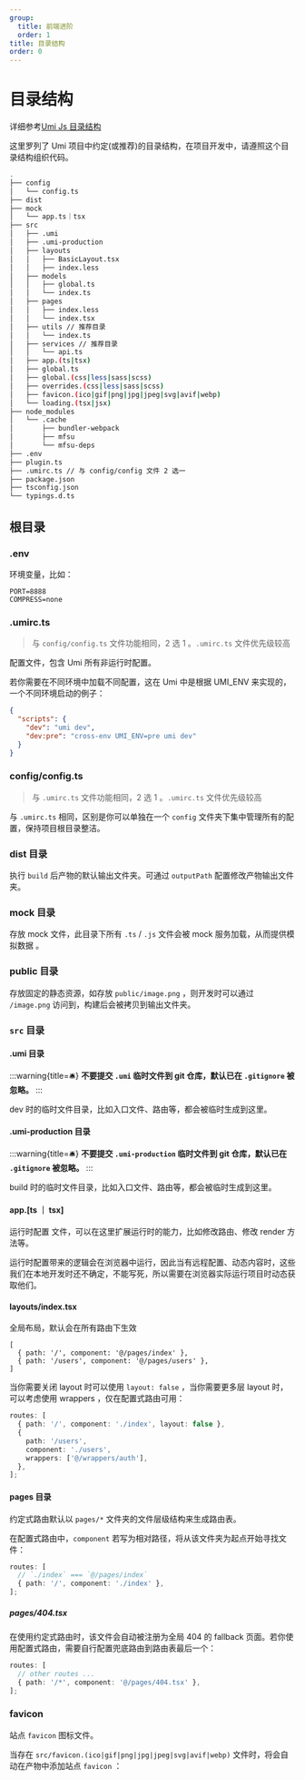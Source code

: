 ```yaml
---
group:
  title: 前端进阶
  order: 1
title: 目录结构
order: 0
---
```


# 目录结构

详细参考[Umi Js 目录结构](https://umijs.org/docs/guides/directory-structure#public-%E7%9B%AE%E5%BD%95)

这里罗列了 Umi 项目中约定(或推荐)的目录结构，在项目开发中，请遵照这个目录结构组织代码。

```bash
.
├── config
│   └── config.ts
├── dist
├── mock
│   └── app.ts｜tsx
├── src
│   ├── .umi
│   ├── .umi-production
│   ├── layouts
│   │   ├── BasicLayout.tsx
│   │   ├── index.less
│   ├── models
│   │   ├── global.ts
│   │   └── index.ts
│   ├── pages
│   │   ├── index.less
│   │   └── index.tsx
│   ├── utils // 推荐目录
│   │   └── index.ts
│   ├── services // 推荐目录
│   │   └── api.ts
│   ├── app.(ts|tsx)
│   ├── global.ts
│   ├── global.(css|less|sass|scss)
│   ├── overrides.(css|less|sass|scss)
│   ├── favicon.(ico|gif|png|jpg|jpeg|svg|avif|webp)
│   └── loading.(tsx|jsx)
├── node_modules
│   └── .cache
│       ├── bundler-webpack
│       ├── mfsu
│       └── mfsu-deps
├── .env
├── plugin.ts
├── .umirc.ts // 与 config/config 文件 2 选一
├── package.json
├── tsconfig.json
└── typings.d.ts
```

## 根目录

### .env

环境变量，比如：

```text
PORT=8888
COMPRESS=none
```

### .umirc.ts

> 与 `config/config.ts` 文件功能相同，2 选 1 。`.umirc.ts` 文件优先级较高

配置文件，包含 Umi 所有非运行时配置。

若你需要在不同环境中加载不同配置，这在 Umi 中是根据 UMI_ENV 来实现的，一个不同环境启动的例子：

```json
{
  "scripts": {
    "dev": "umi dev",
    "dev:pre": "cross-env UMI_ENV=pre umi dev"
  }
}
```

### config/config.ts

> 与 `.umirc.ts` 文件功能相同，2 选 1 。`.umirc.ts` 文件优先级较高

与 `.umirc.ts` 相同，区别是你可以单独在一个 `config` 文件夹下集中管理所有的配置，保持项目根目录整洁。

### dist 目录

执行 `build` 后产物的默认输出文件夹。可通过 `outputPath` 配置修改产物输出文件夹。

### mock 目录

存放 mock 文件，此目录下所有 `.ts` / `.js` 文件会被 mock 服务加载，从而提供模拟数据 。

### public 目录

存放固定的静态资源，如存放 `public/image.png` ，则开发时可以通过 `/image.png` 访问到，构建后会被拷贝到输出文件夹。

### `src` 目录

#### .umi 目录

:::warning{title=🛎️}
**不要提交 `.umi` 临时文件到 git 仓库，默认已在 `.gitignore` 被忽略。**
:::

dev 时的临时文件目录，比如入口文件、路由等，都会被临时生成到这里。

#### .umi-production 目录

:::warning{title=🛎️}
**不要提交 `.umi-production` 临时文件到 git 仓库，默认已在 `.gitignore` 被忽略。**
:::

build 时的临时文件目录，比如入口文件、路由等，都会被临时生成到这里。

#### app.[ts ｜ tsx]

运行时配置 文件，可以在这里扩展运行时的能力，比如修改路由、修改 render 方法等。

运行时配置带来的逻辑会在浏览器中运行，因此当有远程配置、动态内容时，这些我们在本地开发时还不确定，不能写死，所以需要在浏览器实际运行项目时动态获取他们。

#### layouts/index.tsx

全局布局，默认会在所有路由下生效

```
[
  { path: '/', component: '@/pages/index' },
  { path: '/users', component: '@/pages/users' },
]
```

当你需要关闭 layout 时可以使用 `layout: false` ，当你需要更多层 layout 时，可以考虑使用 wrappers ，仅在配置式路由可用：

```ts
routes: [
  { path: '/', component: './index', layout: false },
  {
    path: '/users',
    component: './users',
    wrappers: ['@/wrappers/auth'],
  },
];
```

#### pages 目录

约定式路由默认以 `pages/*` 文件夹的文件层级结构来生成路由表。

在配置式路由中，`component` 若写为相对路径，将从该文件夹为起点开始寻找文件：

```ts
routes: [
  // `./index` === `@/pages/index`
  { path: '/', component: './index' },
];
```

##### pages/404.tsx

在使用约定式路由时，该文件会自动被注册为全局 404 的 fallback 页面。若你使用配置式路由，需要自行配置兜底路由到路由表最后一个：

```ts
routes: [
  // other routes ...
  { path: '/*', component: '@/pages/404.tsx' },
];
```

### favicon

站点 `favicon` 图标文件。

当存在 `src/favicon.(ico|gif|png|jpg|jpeg|svg|avif|webp)` 文件时，将会自动在产物中添加站点 `favicon` ：

